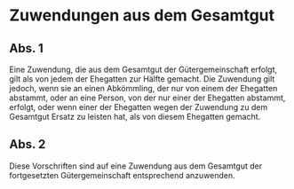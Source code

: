 # Zuwendungen aus dem Gesamtgut



## Abs. 1

 Eine Zuwendung, die aus dem Gesamtgut der Gütergemeinschaft erfolgt, gilt als von jedem der Ehegatten zur Hälfte gemacht. Die Zuwendung gilt jedoch, wenn sie an einen Abkömmling, der nur von einem der Ehegatten abstammt, oder an eine Person, von der nur einer der Ehegatten abstammt, erfolgt, oder wenn einer der Ehegatten wegen der Zuwendung zu dem Gesamtgut Ersatz zu leisten hat, als von diesem Ehegatten gemacht.

## Abs. 2

 Diese Vorschriften sind auf eine Zuwendung aus dem Gesamtgut der fortgesetzten Gütergemeinschaft entsprechend anzuwenden. 


